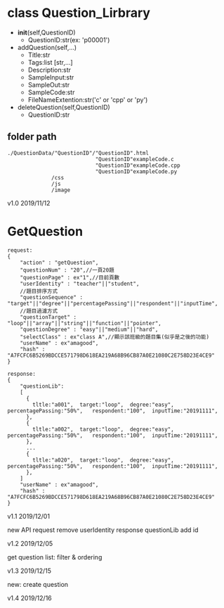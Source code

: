 # class Question_Lirbrary
 * __init__(self,QuestionID)
     * QuestionID:str(ex: 'p00001')
 * addQuestion(self,...)
     * Title:str
     * Tags:list [str,...]
     * Description:str
     * SampleInput:str
     * SampleOut:str
     * SampleCode:str
     * FileNameExtention:str('c' or 'cpp' or 'py')
 * deleteQuestion(self,QuestionID)
     * QuestionID:str
## folder path
```
./QuestionData/"QuestionID"/"QuestionID".html
                            "QuestionID"exampleCode.c
                            "QuestionID"exampleCode.cpp
                            "QuestionID"exampleCode.py
              /css
              /js
              /image
```
v1.0 2019/11/12

# GetQuestion
```
request:
{
    "action" : "getQuestion",
    "questionNum" : "20",//一頁20題
    "questionPage" : ex"1",//目前頁數
    "userIdentity" : "teacher"||"student",
    //題目排序方式
    "questionSequence" : "target"||"degree"||"percentagePassing"||"respondent"||"inputTime",
    //題目過濾方式
    "questionTarget" : "loop"||"array"||"string"||"function"||"pointer",
    "questionDegree" : "easy"||"medium"||"hard",
    "selectClass" : ex"class A",//顯示該班級的題目集(似乎是之後的功能)
    "userName" : ex"amagood",
    "hash" : "A7FCFC6B5269BDCCE571798D618EA219A68B96CB87A0E21080C2E758D23E4CE9"
}

response:
{
    "questionLib":
    [
      {
        tltle:"a001",  target:"loop",  degree:"easy",  percentagePassing:"50%",   respondent:"100",  inputTime:"20191111",
      },
      {
        tltle:"a002",  target:"loop",  degree:"easy",  percentagePassing:"50%",   respondent:"100",  inputTime:"20191111",
      },
      ...
      {
        tltle:"a020",  target:"loop",  degree:"easy",  percentagePassing:"50%",   respondent:"100",  inputTime:"20191111",
      },
    ]
    "userName" : ex"amagood",
    "hash" : "A7FCFC6B5269BDCCE571798D618EA219A68B96CB87A0E21080C2E758D23E4CE9"
}
```
v1.1 2019/12/01

new API
request remove userIdentity
response questionLib add id

v1.2 2019/12/05

get question list: filter & ordering

v1.3 2019/12/15

new: create question

v1.4 2019/12/16
